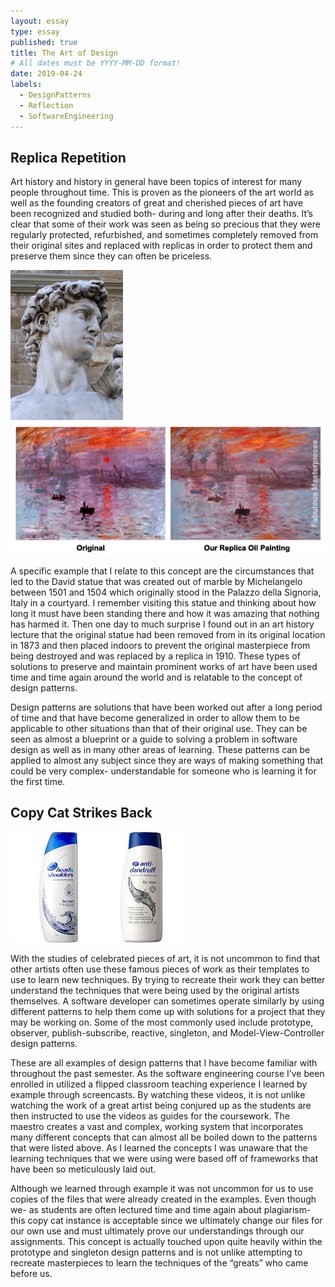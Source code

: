 ```yaml
---
layout: essay
type: essay
published: true
title: The Art of Design
# All dates must be YYYY-MM-DD format!
date: 2019-04-24
labels:
  - DesignPatterns
  - Reflection
  - SoftwareEngineering
---
```


## Replica Repetition

Art history and history in general have been topics of interest for many people throughout time. This is proven as the pioneers of the art world as well as the founding creators of great and cherished pieces of art have been recognized and studied both- during and long after their deaths. It’s clear that some of their work was seen as being so precious that they were regularly protected, refurbished, and sometimes completely removed from their original sites and replaced with replicas in order to protect them and preserve them since they can often be priceless. 

<p>
<img float="left" src="../images/david.JPG" width = "180" height = "240" margin-right="10px">
<img float="right" src="../images/replica.jpg" margin-right="10px"> 
</p>

A specific example that I relate to this concept are the circumstances that led to the David statue that was created out of marble by Michelangelo between 1501 and 1504 which originally stood in the Palazzo della Signoria, Italy in a courtyard. I remember visiting this statue and thinking about how long it must have been standing there and how it was amazing that nothing has harmed it. Then one day to much surprise I found out in an art history lecture that the original statue had been removed from in its original location in 1873 and then placed indoors to prevent the original masterpiece from being destroyed and was replaced by a replica in 1910. These types of solutions to preserve and maintain prominent works of art have been used time and time again around the world and is relatable to the concept of design patterns. 

Design patterns are solutions that have been worked out after a long period of time and that have become generalized in order to allow them to be applicable to other situations than that of their original use. They can be seen as almost a blueprint or a guide to solving a problem in software design as well as in many other areas of learning. These patterns can be applied to almost any subject since they are ways of making something that could be very complex- understandable for someone who is learning it for the first time.

## Copy Cat Strikes Back

<p>
<img float="center" src="../images/copycat.jpg" margin-right="10px">
</p>

With the studies of celebrated pieces of art, it is not uncommon to find that other artists often use these famous pieces of work as their templates to use to learn new techniques. By trying to recreate their work they can better understand the techniques that were being used by the original artists themselves. A software developer can sometimes operate similarly by using different patterns to help them come up with solutions for a project that they may be working on. Some of the most commonly used include prototype, observer, publish-subscribe, reactive, singleton, and Model-View-Controller design patterns. 

These are all examples of design patterns that I have become familiar with throughout the past semester. As the software engineering course I’ve been enrolled in utilized a flipped classroom teaching experience I learned by example through screencasts. By watching these videos, it is not unlike watching the work of a great artist being conjured up as the students are then instructed to use the videos as guides for the coursework. The maestro creates a vast and complex, working system that incorporates many different concepts that can almost all be boiled down to the patterns that were listed above. As I learned the concepts I was unaware that the learning techniques that we were using were based off of frameworks that have been so meticulously laid out.

Although we learned through example it was not uncommon for us to use copies of the files that were already created in the examples. Even though we- as students are often lectured time and time again about plagiarism- this copy cat instance is acceptable since we ultimately change our files for our own use and must ultimately prove our understandings through our assignments. This concept is actually touched upon quite heavily within the prototype and singleton design patterns and is not unlike attempting to recreate masterpieces to learn the techniques of the “greats” who came before us.

